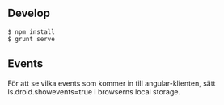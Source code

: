 Develop
-------

    $ npm install
    $ grunt serve
    
Events
------
För att se vilka events som kommer in till angular-klienten, sätt ls.droid.showevents=true
i browserns local storage.
